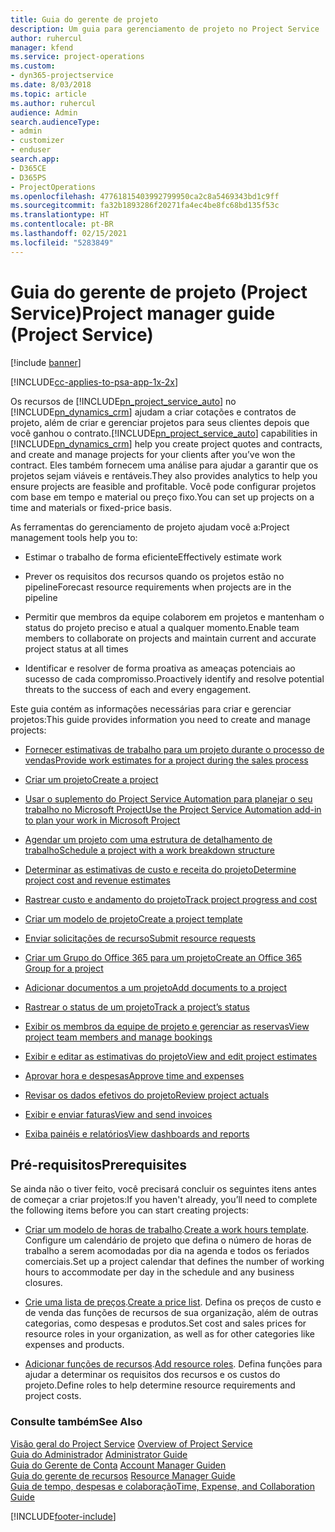 ```yaml
---
title: Guia do gerente de projeto
description: Um guia para gerenciamento de projeto no Project Service
author: ruhercul
manager: kfend
ms.service: project-operations
ms.custom:
- dyn365-projectservice
ms.date: 8/03/2018
ms.topic: article
ms.author: ruhercul
audience: Admin
search.audienceType:
- admin
- customizer
- enduser
search.app:
- D365CE
- D365PS
- ProjectOperations
ms.openlocfilehash: 47761815403992799950ca2c8a5469343bd1c9ff
ms.sourcegitcommit: fa32b1893286f20271fa4ec4be8fc68bd135f53c
ms.translationtype: HT
ms.contentlocale: pt-BR
ms.lasthandoff: 02/15/2021
ms.locfileid: "5283849"
---
```

# <a name="project-manager-guide-project-service"></a><span data-ttu-id="f63e1-103">Guia do gerente de projeto (Project Service)</span><span class="sxs-lookup"><span data-stu-id="f63e1-103">Project manager guide (Project Service)</span></span>

[!include [banner](../includes/psa-now-project-operations.md)]

[!INCLUDE[cc-applies-to-psa-app-1x-2x](../includes/cc-applies-to-psa-app-1x-2x.md)]

<span data-ttu-id="f63e1-104">Os recursos de [!INCLUDE[pn_project_service_auto](../includes/pn-project-service-auto.md)] no [!INCLUDE[pn_dynamics_crm](../includes/pn-dynamics-crm.md)] ajudam a criar cotações e contratos de projeto, além de criar e gerenciar projetos para seus clientes depois que você ganhou o contrato.</span><span class="sxs-lookup"><span data-stu-id="f63e1-104">[!INCLUDE[pn_project_service_auto](../includes/pn-project-service-auto.md)] capabilities in [!INCLUDE[pn_dynamics_crm](../includes/pn-dynamics-crm.md)] help you create project quotes and contracts, and create and manage projects for your clients after you’ve won the contract.</span></span> <span data-ttu-id="f63e1-105">Eles também fornecem uma análise para ajudar a garantir que os projetos sejam viáveis e rentáveis.</span><span class="sxs-lookup"><span data-stu-id="f63e1-105">They also provides analytics to help you ensure projects are feasible and profitable.</span></span> <span data-ttu-id="f63e1-106">Você pode configurar projetos com base em tempo e material ou preço fixo.</span><span class="sxs-lookup"><span data-stu-id="f63e1-106">You can set up projects on a time and materials or fixed-price basis.</span></span>  
  
 <span data-ttu-id="f63e1-107">As ferramentas do gerenciamento de projeto ajudam você a:</span><span class="sxs-lookup"><span data-stu-id="f63e1-107">Project management tools help you to:</span></span>  
  
-   <span data-ttu-id="f63e1-108">Estimar o trabalho de forma eficiente</span><span class="sxs-lookup"><span data-stu-id="f63e1-108">Effectively estimate work</span></span>  
  
-   <span data-ttu-id="f63e1-109">Prever os requisitos dos recursos quando os projetos estão no pipeline</span><span class="sxs-lookup"><span data-stu-id="f63e1-109">Forecast resource requirements when projects are in the pipeline</span></span>  
  
-   <span data-ttu-id="f63e1-110">Permitir que membros da equipe colaborem em projetos e mantenham o status do projeto preciso e atual a qualquer momento.</span><span class="sxs-lookup"><span data-stu-id="f63e1-110">Enable team members to collaborate on projects and maintain current and accurate project status at all times</span></span>  
  
-   <span data-ttu-id="f63e1-111">Identificar e resolver de forma proativa as ameaças potenciais ao sucesso de cada compromisso.</span><span class="sxs-lookup"><span data-stu-id="f63e1-111">Proactively identify and resolve potential threats to the success of each and every engagement.</span></span>  
  
<span data-ttu-id="f63e1-112">Este guia contém as informações necessárias para criar e gerenciar projetos:</span><span class="sxs-lookup"><span data-stu-id="f63e1-112">This guide provides information you need to create and manage projects:</span></span>  
  
-   [<span data-ttu-id="f63e1-113">Fornecer estimativas de trabalho para um projeto durante o processo de vendas</span><span class="sxs-lookup"><span data-stu-id="f63e1-113">Provide work estimates for a project during the sales process</span></span>](../psa/provide-estimates-project-during-sales-process.md)  
  
-   [<span data-ttu-id="f63e1-114">Criar um projeto</span><span class="sxs-lookup"><span data-stu-id="f63e1-114">Create a project</span></span>](../psa/create-project.md)  
  
-   [<span data-ttu-id="f63e1-115">Usar o suplemento do Project Service Automation para planejar o seu trabalho no Microsoft Project</span><span class="sxs-lookup"><span data-stu-id="f63e1-115">Use the Project Service Automation add-in to plan your work in Microsoft Project</span></span>](../psa/add-plan-work-microsoft-project.md)  
  
-   [<span data-ttu-id="f63e1-116">Agendar um projeto com uma estrutura de detalhamento de trabalho</span><span class="sxs-lookup"><span data-stu-id="f63e1-116">Schedule a project with a work breakdown structure</span></span>](../psa/schedule-project-work-breakdown-structure.md)  
  
-   [<span data-ttu-id="f63e1-117">Determinar as estimativas de custo e receita do projeto</span><span class="sxs-lookup"><span data-stu-id="f63e1-117">Determine project cost and revenue estimates</span></span>](../psa/determine-project-cost-revenue-estimates.md)  
  
-   [<span data-ttu-id="f63e1-118">Rastrear custo e andamento do projeto</span><span class="sxs-lookup"><span data-stu-id="f63e1-118">Track project progress and cost</span></span>](../psa/track-project-progress-cost.md)  
  
-   [<span data-ttu-id="f63e1-119">Criar um modelo de projeto</span><span class="sxs-lookup"><span data-stu-id="f63e1-119">Create a project template</span></span>](../psa/create-project-template.md)  
  
-   [<span data-ttu-id="f63e1-120">Enviar solicitações de recurso</span><span class="sxs-lookup"><span data-stu-id="f63e1-120">Submit resource requests</span></span>](../psa/submit-resource-requests.md)  
  
-   [<span data-ttu-id="f63e1-121">Criar um Grupo do Office 365 para um projeto</span><span class="sxs-lookup"><span data-stu-id="f63e1-121">Create an Office 365 Group for a project</span></span>](../psa/create-office-365-group-project.md)  
  
-   [<span data-ttu-id="f63e1-122">Adicionar documentos a um projeto</span><span class="sxs-lookup"><span data-stu-id="f63e1-122">Add documents to a project</span></span>](../psa/add-documents-project.md)  
  
-   [<span data-ttu-id="f63e1-123">Rastrear o status de um projeto</span><span class="sxs-lookup"><span data-stu-id="f63e1-123">Track a project’s status</span></span>](../psa/track-project-status.md)  
  
-   [<span data-ttu-id="f63e1-124">Exibir os membros da equipe de projeto e gerenciar as reservas</span><span class="sxs-lookup"><span data-stu-id="f63e1-124">View project team members and manage bookings</span></span>](../psa/view-project-team-members-manage-bookings.md)  
  
-   [<span data-ttu-id="f63e1-125">Exibir e editar as estimativas do projeto</span><span class="sxs-lookup"><span data-stu-id="f63e1-125">View and edit project estimates</span></span>](../psa/view-edit-project-estimates.md)  
  
-   [<span data-ttu-id="f63e1-126">Aprovar hora e despesas</span><span class="sxs-lookup"><span data-stu-id="f63e1-126">Approve time and expenses</span></span>](../psa/approve-time-expenses.md)  
  
-   [<span data-ttu-id="f63e1-127">Revisar os dados efetivos do projeto</span><span class="sxs-lookup"><span data-stu-id="f63e1-127">Review project actuals</span></span>](../psa/review-project-actuals.md)  
  
-   [<span data-ttu-id="f63e1-128">Exibir e enviar faturas</span><span class="sxs-lookup"><span data-stu-id="f63e1-128">View and send invoices</span></span>](../psa/view-send-invoices.md)  
  
-   [<span data-ttu-id="f63e1-129">Exiba painéis e relatórios</span><span class="sxs-lookup"><span data-stu-id="f63e1-129">View dashboards and reports</span></span>](../psa/view-dashboards-reports.md)  
  
## <a name="prerequisites"></a><span data-ttu-id="f63e1-130">Pré-requisitos</span><span class="sxs-lookup"><span data-stu-id="f63e1-130">Prerequisites</span></span>  
 <span data-ttu-id="f63e1-131">Se ainda não o tiver feito, você precisará concluir os seguintes itens antes de começar a criar projetos:</span><span class="sxs-lookup"><span data-stu-id="f63e1-131">If you haven't already, you’ll need to complete the following items before you can start creating projects:</span></span>  
  
-   <span data-ttu-id="f63e1-132">[Criar um modelo de horas de trabalho](../psa/create-work-hours-template.md).</span><span class="sxs-lookup"><span data-stu-id="f63e1-132">[Create a work hours template](../psa/create-work-hours-template.md).</span></span> <span data-ttu-id="f63e1-133">Configure um calendário de projeto que defina o número de horas de trabalho a serem acomodadas por dia na agenda e todos os feriados comerciais.</span><span class="sxs-lookup"><span data-stu-id="f63e1-133">Set up a project calendar that defines the number of working hours to accommodate per day in the schedule and any business closures.</span></span>  
  
-   <span data-ttu-id="f63e1-134">[Crie uma lista de preços](../psa/create-price-list.md).</span><span class="sxs-lookup"><span data-stu-id="f63e1-134">[Create a price list](../psa/create-price-list.md).</span></span> <span data-ttu-id="f63e1-135">Defina os preços de custo e de venda das funções de recursos de sua organização, além de outras categorias, como despesas e produtos.</span><span class="sxs-lookup"><span data-stu-id="f63e1-135">Set cost and sales prices for resource roles in your organization, as well as for other categories like expenses and products.</span></span>  
  
-   <span data-ttu-id="f63e1-136">[Adicionar funções de recursos](../psa/add-resource-roles.md).</span><span class="sxs-lookup"><span data-stu-id="f63e1-136">[Add resource roles](../psa/add-resource-roles.md).</span></span> <span data-ttu-id="f63e1-137">Defina funções para ajudar a determinar os requisitos dos recursos e os custos do projeto.</span><span class="sxs-lookup"><span data-stu-id="f63e1-137">Define roles to help determine resource requirements and project costs.</span></span>  
  
### <a name="see-also"></a><span data-ttu-id="f63e1-138">Consulte também</span><span class="sxs-lookup"><span data-stu-id="f63e1-138">See Also</span></span>  
 <span data-ttu-id="f63e1-139">[Visão geral do Project Service](../psa/overview.md) </span><span class="sxs-lookup"><span data-stu-id="f63e1-139">[Overview of Project Service](../psa/overview.md) </span></span>  
 <span data-ttu-id="f63e1-140">[Guia do Administrador](../psa/admin-guide.md) </span><span class="sxs-lookup"><span data-stu-id="f63e1-140">[Administrator Guide](../psa/admin-guide.md) </span></span>  
 <span data-ttu-id="f63e1-141">[Guia do Gerente de Conta](../psa/account-manager-guide.md) </span><span class="sxs-lookup"><span data-stu-id="f63e1-141">[Account Manager Guiden](../psa/account-manager-guide.md) </span></span>  
 <span data-ttu-id="f63e1-142">[Guia do gerente de recursos](../psa/resource-manager-guide.md) </span><span class="sxs-lookup"><span data-stu-id="f63e1-142">[Resource Manager Guide](../psa/resource-manager-guide.md) </span></span>  
 [<span data-ttu-id="f63e1-143">Guia de tempo, despesas e colaboração</span><span class="sxs-lookup"><span data-stu-id="f63e1-143">Time, Expense, and Collaboration Guide</span></span>](../psa/time-expense-collaboration-guide.md)



[!INCLUDE[footer-include](../includes/footer-banner.md)]